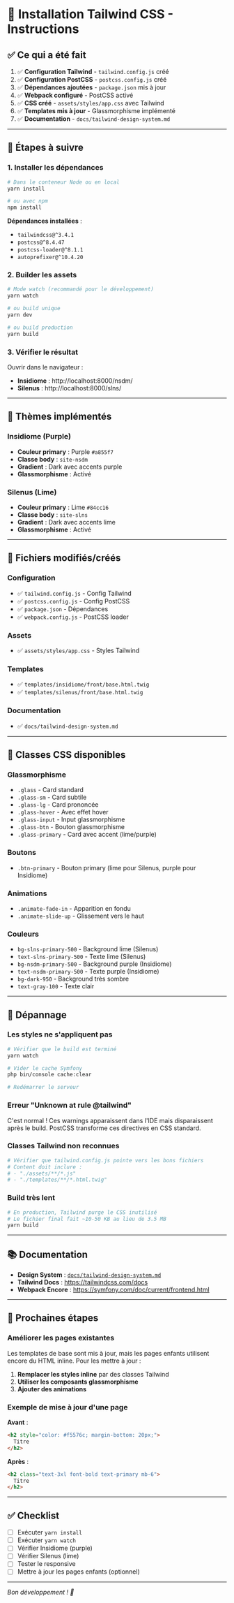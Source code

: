 # 🎨 Installation Tailwind CSS - Instructions

## ✅ Ce qui a été fait

1. ✅ **Configuration Tailwind** - `tailwind.config.js` créé
2. ✅ **Configuration PostCSS** - `postcss.config.js` créé
3. ✅ **Dépendances ajoutées** - `package.json` mis à jour
4. ✅ **Webpack configuré** - PostCSS activé
5. ✅ **CSS créé** - `assets/styles/app.css` avec Tailwind
6. ✅ **Templates mis à jour** - Glassmorphisme implémenté
7. ✅ **Documentation** - `docs/tailwind-design-system.md`

---

## 🚀 Étapes à suivre

### 1. Installer les dépendances

```bash
# Dans le conteneur Node ou en local
yarn install

# ou avec npm
npm install
```

**Dépendances installées** :
- `tailwindcss@^3.4.1`
- `postcss@^8.4.47`
- `postcss-loader@^8.1.1`
- `autoprefixer@^10.4.20`

### 2. Builder les assets

```bash
# Mode watch (recommandé pour le développement)
yarn watch

# ou build unique
yarn dev

# ou build production
yarn build
```

### 3. Vérifier le résultat

Ouvrir dans le navigateur :
- **Insidiome** : http://localhost:8000/nsdm/
- **Silenus** : http://localhost:8000/slns/

---

## 🎨 Thèmes implémentés

### Insidiome (Purple)
- **Couleur primary** : Purple `#a855f7`
- **Classe body** : `site-nsdm`
- **Gradient** : Dark avec accents purple
- **Glassmorphisme** : Activé

### Silenus (Lime)
- **Couleur primary** : Lime `#84cc16`
- **Classe body** : `site-slns`
- **Gradient** : Dark avec accents lime
- **Glassmorphisme** : Activé

---

## 📁 Fichiers modifiés/créés

### Configuration
- ✅ `tailwind.config.js` - Config Tailwind
- ✅ `postcss.config.js` - Config PostCSS
- ✅ `package.json` - Dépendances
- ✅ `webpack.config.js` - PostCSS loader

### Assets
- ✅ `assets/styles/app.css` - Styles Tailwind

### Templates
- ✅ `templates/insidiome/front/base.html.twig`
- ✅ `templates/silenus/front/base.html.twig`

### Documentation
- ✅ `docs/tailwind-design-system.md`

---

## 🎯 Classes CSS disponibles

### Glassmorphisme
- `.glass` - Card standard
- `.glass-sm` - Card subtile
- `.glass-lg` - Card prononcée
- `.glass-hover` - Avec effet hover
- `.glass-input` - Input glassmorphisme
- `.glass-btn` - Bouton glassmorphisme
- `.glass-primary` - Card avec accent (lime/purple)

### Boutons
- `.btn-primary` - Bouton primary (lime pour Silenus, purple pour Insidiome)

### Animations
- `.animate-fade-in` - Apparition en fondu
- `.animate-slide-up` - Glissement vers le haut

### Couleurs
- `bg-slns-primary-500` - Background lime (Silenus)
- `text-slns-primary-500` - Texte lime (Silenus)
- `bg-nsdm-primary-500` - Background purple (Insidiome)
- `text-nsdm-primary-500` - Texte purple (Insidiome)
- `bg-dark-950` - Background très sombre
- `text-gray-100` - Texte clair

---

## 🔧 Dépannage

### Les styles ne s'appliquent pas

```bash
# Vérifier que le build est terminé
yarn watch

# Vider le cache Symfony
php bin/console cache:clear

# Redémarrer le serveur
```

### Erreur "Unknown at rule @tailwind"

C'est normal ! Ces warnings apparaissent dans l'IDE mais disparaissent après le build. PostCSS transforme ces directives en CSS standard.

### Classes Tailwind non reconnues

```bash
# Vérifier que tailwind.config.js pointe vers les bons fichiers
# Content doit inclure :
# - "./assets/**/*.js"
# - "./templates/**/*.html.twig"
```

### Build très lent

```bash
# En production, Tailwind purge le CSS inutilisé
# Le fichier final fait ~10-50 KB au lieu de 3.5 MB
yarn build
```

---

## 📚 Documentation

- **Design System** : [`docs/tailwind-design-system.md`](docs/tailwind-design-system.md)
- **Tailwind Docs** : https://tailwindcss.com/docs
- **Webpack Encore** : https://symfony.com/doc/current/frontend.html

---

## 🎨 Prochaines étapes

### Améliorer les pages existantes

Les templates de base sont mis à jour, mais les pages enfants utilisent encore du HTML inline. Pour les mettre à jour :

1. **Remplacer les styles inline** par des classes Tailwind
2. **Utiliser les composants glassmorphisme**
3. **Ajouter des animations**

### Exemple de mise à jour d'une page

**Avant** :
```html
<h2 style="color: #f5576c; margin-bottom: 20px;">
  Titre
</h2>
```

**Après** :
```html
<h2 class="text-3xl font-bold text-primary mb-6">
  Titre
</h2>
```

---

## ✅ Checklist

- [ ] Exécuter `yarn install`
- [ ] Exécuter `yarn watch`
- [ ] Vérifier Insidiome (purple)
- [ ] Vérifier Silenus (lime)
- [ ] Tester le responsive
- [ ] Mettre à jour les pages enfants (optionnel)

---

*Bon développement ! 🚀*
